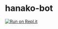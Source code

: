 # hanako-bot

[![Run on Repl.it](https://repl.it/badge/github/juampi20/hanako-bot)](https://repl.it/github/juampi20/hanako-bot)